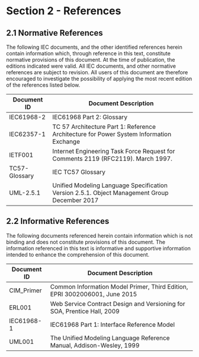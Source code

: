 # Section 2 - References

## 2.1 Normative References

The following IEC documents, and the other identified references herein contain information which, through reference in this text, constitute normative provisions of this document. At the time of publication, the editions indicated were valid. All IEC documents, and other normative references are subject to revision. All users of this document are therefore encouraged to investigate the possibility of applying the most recent edition of the references listed below.

| **Document ID** | **Document Description**                                                                     |
|-----------------|----------------------------------------------------------------------------------------------|
| IEC61968-2      | IEC61968 Part 2: Glossary                                                                    |
| IEC62357-1      | TC 57 Architecture Part 1: Reference Architecture for Power System Information Exchange      |
| IETF001         | Internet Engineering Task Force Request for Comments 2119 (RFC2119). March 1997.             |
| TC57-Glossary   | IEC TC57 Glossary                                                                            |
| UML-2.5.1       | Unified Modeling Language Specification Version 2.5.1. Object Management Group December 2017 |

## 2.2 Informative References

The following documents referenced herein contain information which is not binding and does not constitute provisions of this document. The information referenced in this text is informative and supportive information intended to enhance the comprehension of this document.

| **Document ID** | **Document Description**                                                   |
|-----------------|----------------------------------------------------------------------------|
| CIM_Primer      | Common Information Model Primer, Third Edition, EPRI 3002006001, June 2015 |
| ERL001          | Web Service Contract Design and Versioning for SOA, Prentice Hall, 2009    |
| IEC61968-1      | IEC61968 Part 1: Interface Reference Model                                 |
| UML001          | The Unified Modeling Language Reference Manual, Addison-Wesley, 1999       |
